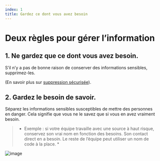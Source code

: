 ```yaml
---
index: 1
title: Gardez ce dont vous avez besoin
---
```

# Deux règles pour gérer l’information

## 1. Ne gardez que ce dont vous avez besoin.

S’il n’y a pas de bonne raison de conserver des informations sensibles, supprimez-les.

(En savoir plus sur [suppression sécurisée](umbrella://information/safely-deleting)).

## 2. Gardez le besoin de savoir.

Séparez les informations sensibles susceptibles de mettre des personnes en danger. Cela signifie que vous ne le savez que si vous en avez vraiment besoin.

> * Exemple : si votre équipe travaille avec une source à haut risque, conservez son vrai nom en fonction des besoins. Son contact direct en a besoin. Le reste de l’équipe peut utiliser un nom de code à la place. *

![image](managing_information1.png)
